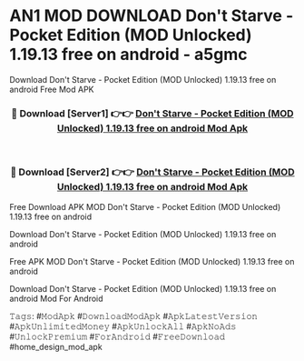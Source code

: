 # AN1 MOD DOWNLOAD Don't Starve - Pocket Edition (MOD Unlocked) 1.19.13 free on android - a5gmc
Download Don't Starve - Pocket Edition (MOD Unlocked) 1.19.13 free on android Free Mod APK

<div align="center">
<h3>🔴 Download [Server1] 👉👉 <a href="https://apk-comot.site?title=Don't_Starve_-_Pocket_Edition_(MOD_Unlocked)_1.19.13_free_on_android">Don't Starve - Pocket Edition (MOD Unlocked) 1.19.13 free on android Mod Apk</a></h3><br>

<h3>🔴 Download [Server2] 👉👉 <a href="https://apk-comot.site?title=Don't_Starve_-_Pocket_Edition_(MOD_Unlocked)_1.19.13_free_on_android">Don't Starve - Pocket Edition (MOD Unlocked) 1.19.13 free on android Mod Apk</a></h3>
</div>


Free Download APK MOD Don't Starve - Pocket Edition (MOD Unlocked) 1.19.13 free on android

Download Don't Starve - Pocket Edition (MOD Unlocked) 1.19.13 free on android 

Free APK MOD Don't Starve - Pocket Edition (MOD Unlocked) 1.19.13 free on android 

Download Don't Starve - Pocket Edition (MOD Unlocked) 1.19.13 free on android Mod For Android

𝚃𝚊𝚐𝚜: #𝙼𝚘𝚍𝙰𝚙𝚔 #𝙳𝚘𝚠𝚗𝚕𝚘𝚊𝚍𝙼𝚘𝚍𝙰𝚙𝚔 #𝙰𝚙𝚔𝙻𝚊𝚝𝚎𝚜𝚝𝚅𝚎𝚛𝚜𝚒𝚘𝚗 #𝙰𝚙𝚔𝚄𝚗𝚕𝚒𝚖𝚒𝚝𝚎𝚍𝙼𝚘𝚗𝚎𝚢 #𝙰𝚙𝚔𝚄𝚗𝚕𝚘𝚌𝚔𝙰𝚕𝚕 #𝙰𝚙𝚔𝙽𝚘𝙰𝚍𝚜 #𝚄𝚗𝚕𝚘𝚌𝚔𝙿𝚛𝚎𝚖𝚒𝚞𝚖 #𝙵𝚘𝚛𝙰𝚗𝚍𝚛𝚘𝚒𝚍 #𝙵𝚛𝚎𝚎𝙳𝚘𝚠𝚗𝚕𝚘𝚊𝚍 #home_design_mod_apk